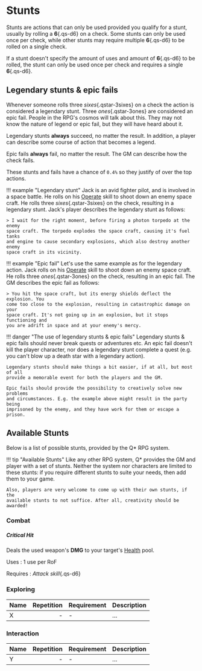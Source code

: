 # Stunts

Stunts are actions that can only be used provided you qualify for a stunt,
usually by rolling a **6**{.qs-d6} on a check. Some stunts can only be used once
per check, while other stunts may require multiple **6**{.qs-d6} to be rolled on
a single check.

If a stunt doesn't specify the amount of uses and amount of **6**{.qs-d6} to be
rolled, the stunt can only be used once per check and requires a single
**6**{.qs-d6}.

## Legendary stunts & epic fails

Whenever someone rolls three *sixes*{.qstar-3sixes} on a check the action is
considered a legendary stunt. Three *ones*{.qstar-3ones} are considered an epic
fail. People in the RPG's cosmos will talk about this. They may not know the
nature of legend or epic fail, but they will have heard about it.

Legendary stunts **always** succeed, no matter the result. In addition, a player
can describe some course of action that becomes a legend.

Epic fails **always** fail, no matter the result. The GM can describe how the
check fails.

These stunts and fails have a chance of `0.4%` so they justify of over the top
actions.

<div class="left" markdown="1">

!!! example "Legendary stunt"
    Jack is an avid fighter pilot, and is involved in a space battle. He rolls
    on his [Operate](/character/skills#operate) skill to shoot down an enemy
    space craft. He rolls three *sixes*{.qstar-3sixes} on the check, resulting
    in a legendary stunt. Jack's player describes the legendary stunt as
    follows:

    > I wait for the right moment, before firing a photon torpedo at the enemy
    space craft. The torpedo explodes the space craft, causing it's fuel tanks
    and engine to cause secondary explosions, which also destroy another enemy
    space craft in its vicinity.

</div>
<div class="right" markdown="1">

!!! example "Epic fail"
    Let's use the same example as for the legendary action. Jack rolls on his
    [Operate](/character/skills#operate) skill to shoot down an enemy space
    craft. He rolls three *ones*{.qstar-3ones} on the check, resulting in an
    epic fail. The GM describes the epic fail as follows:

    > You hit the space craft, but its energy shields deflect the explosion. You
    come too close to the explosion, resulting in catastrophic damage on your
    space craft. It's not going up in an explosion, but it stops functioning and
    you are adrift in space and at your enemy's mercy.

</div>

!!! danger "The use of legendary stunts & epic fails"
    Legendary stunts & epic fails should never break quests or adventures etc.
    An epic fail doesn't kill the player character, nor does a legendary stunt
    complete a quest (e.g. you can't blow up a death star with a legendary
    action).

    Legendary stunts should make things a bit easier, if at all, but most of all
    provide a memorable event for both the players and the GM.

    Epic fails should provide the possibility to creatively solve new problems
    and circumstances. E.g. the example above might result in the party being
    imprisoned by the enemy, and they have work for them or escape a prison.

## Available Stunts

Below is a list of possible stunts, provided by the Q* RPG system.

!!! tip "Available Stunts"
    Like any other RPG system, Q* provides the GM and player with a set of
    stunts. Neither the system nor characters are limited to these stunts: if
    you require different stunts to suite your needs, then add them to your
    game.

    Also, players are very welcome to come up with their own stunts, if the
    available stunts to not suffice. After all, creativity should be awarded!

### Combat

<div class="col-layout-start qs-list"></div>

##### Critical Hit

Deals the used weapon's **DMG** to your target's [Health](/character#health-hp)
pool.

Uses
:   1 use per RoF

Requires
:   *Attack skill*{.qs-d6}

<div class="col-layout-end"></div>
<div class="col-layout-start qs-list"></div>
<div class="col-layout-end clearfix"></div>

### Exploring

| Name | Repetition | Requirement | Description |
|------|-----------:|-------------|-------------|
| X    |          - | -           | ...         |

### Interaction

| Name | Repetition | Requirement | Description |
|------|-----------:|-------------|-------------|
| Y    |          - | -           | ...         |
